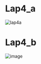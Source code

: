 # Lap4_a
![lap4a](https://user-images.githubusercontent.com/80931327/158294759-5c2f8dff-e2e9-4b46-9345-ccedf72499f3.png)
# Lap4_b
![image](https://user-images.githubusercontent.com/80931327/158299595-771b7acd-5da1-4d39-8762-8145d6eeb002.png)
